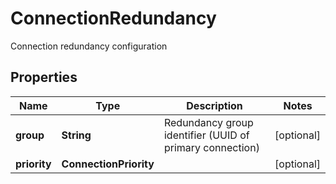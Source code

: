 

# ConnectionRedundancy

Connection redundancy configuration

## Properties

| Name | Type | Description | Notes |
|------------ | ------------- | ------------- | -------------|
|**group** | **String** | Redundancy group identifier (UUID of primary connection) |  [optional] |
|**priority** | **ConnectionPriority** |  |  [optional] |




